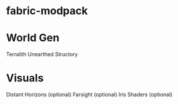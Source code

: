 # fabric-modpack

# World Gen
Terralith
Unearthed
Structory

# Visuals
Distant Horizons (optional)
Farsight (optional)
Iris Shaders (optional)
